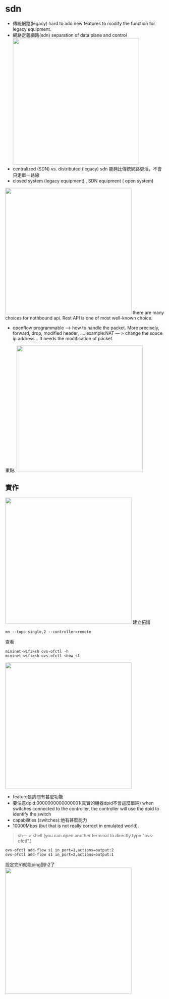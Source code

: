 # sdn
* 傳統網路(legacy)
hard to add new features to modify the function for legacy equipment.
* 網路定義網路(sdn) 
separation of data plane and control 
<img src="image/20200427sdn.PNG" width=400></img>
* centralized (SDN) vs. distributed (legacy)
sdn 能夠比傳統網路更活，不會只走單一路線
* closed system (legacy equipment) ,  SDN equipment ( open system)

<img src="image/20200427sdnns.jpg" width=400></img>
there are many choices for nothbound api.
Rest API is one of most well-known choice.

* openflow
programmable —> how to handle the packet. More precisely, forward, drop, modified header, ....
example:NAT — > change the souce ip address... It needs the modification of packet.

重點:
<img src="image/20200427openflow.png" width=400></img>
## 實作
<img src="image/20200427實作.png" width=400></img>
建立拓譜
```
mn --topo single,2 --controller=remote
```
查看
```
mininet-wifi>sh ovs-ofctl -h
mininet-wifi>sh ovs-ofctl show s1
```
<img src="image/20200427feature.png" width=400></img>
* feature是詢問有甚麼功能
* 要注意dpid:0000000000000001(真實的機器dpid不會這麼單純)
when switches connected to the controller, the controller will use the dpid to identify the switch
* capabilities (switches):他有甚麼能力
* 10000Mbps (but that is not really correct in emulated world).

> sh— > shell 
(you can open another terminal to directly type "ovs-ofctl".)


```
ovs-ofctl add-flow s1 in_port=1,actions=output:2
ovs-ofctl add-flow s1 in_port=2,actions=output:1
```
設定完h1就能ping到h2了
<img src="image/20200427answer.png" width=400></img>